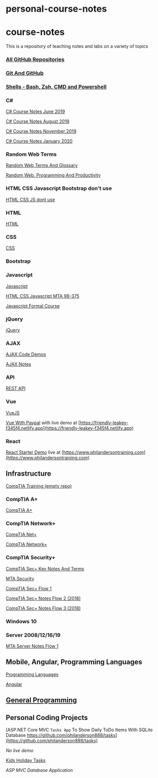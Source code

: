# personal-course-notes

# course-notes

This is a repository of teaching notes and labs on a variety of topics

### [All GitHub Repositories](https://github.com/philanderson888/repositories)

### [Git And GitHub](GitHub)

### [Shells - Bash, Zsh, CMD and Powershell](Shells)

### C#

[C# Course Notes June 2019](personal%20course%20notes%20ce8869345b0a4c8a8395bbfd455b00e2/C%20Course%20Notes%20June%202019%200fe5801fa8bf4c86923048bcf3ea85f4.md)

[C# Course Notes August 2019](personal%20course%20notes%20ce8869345b0a4c8a8395bbfd455b00e2/C%20Course%20Notes%20August%202019%20845b4e4d8e47496ba7ac17f831b5b749.md)

[C# Course Notes November 2019](personal%20course%20notes%20ce8869345b0a4c8a8395bbfd455b00e2/C%20Course%20Notes%20November%202019%2014add714b7c341daa07cbc2244c5ca64.md)

[C# Course Notes January 2020](personal%20course%20notes%20ce8869345b0a4c8a8395bbfd455b00e2/C%20Course%20Notes%20January%202020%20d50471904dd146018aba699bef6ad451.md)

### Random Web Terms

[Random Web Terms And Glossary](personal%20course%20notes%20ce8869345b0a4c8a8395bbfd455b00e2/Random%20Web%20Terms%20And%20Glossary%2046fe102dd2b64fefbb0572bdf5d05878.md)

[Random Web, Programming And Productivity](personal%20course%20notes%20ce8869345b0a4c8a8395bbfd455b00e2/Random%20Web%20Programming%20And%20Productivity%20702fbe38a4c5437d92e25a7339333955.md)

### HTML CSS Javascript Bootstrap don't use

[HTML CSS JS dont use](personal%20course%20notes%20ce8869345b0a4c8a8395bbfd455b00e2/HTML%20CSS%20JS%20dont%20use%20d2c12576994747488311397f3ffaf42e.md)

### HTML

[HTML](personal%20course%20notes%20ce8869345b0a4c8a8395bbfd455b00e2/HTML%20f91895a986c84c629c3724e456dcaf57.md)

### CSS

[CSS](personal%20course%20notes%20ce8869345b0a4c8a8395bbfd455b00e2/CSS%20ca97d281b5ca4f9e9d940230c6261c22.md)

### Bootstrap

### Javascript

[Javascript](personal%20course%20notes%20ce8869345b0a4c8a8395bbfd455b00e2/Javascript%209d0e9d2186b14d89902b61638db10240.md)

[HTML CSS Javascript MTA 98-375](personal%20course%20notes%20ce8869345b0a4c8a8395bbfd455b00e2/HTML%20CSS%20Javascript%20MTA%2098%20375%20655379f952bd4eb2b794f6a44651c9be.md)

[Javascript Formal Course ](personal%20course%20notes%20ce8869345b0a4c8a8395bbfd455b00e2/Javascript%20Formal%20Course%208a26124f8df54b48b4c6ed241c23eb0f.md)

### jQuery

[jQuery](personal%20course%20notes%20ce8869345b0a4c8a8395bbfd455b00e2/jQuery%205394599124d447e9875af1d695cccfc0.md)

### AJAX

[AJAX Code Demos](https://github.com/philanderson888/ajax)

[AJAX Notes](personal%20course%20notes%20ce8869345b0a4c8a8395bbfd455b00e2/AJAX%20fc1de5023c514b708ce4553008d6ff91.md)

### API

[REST API](personal%20course%20notes%20ce8869345b0a4c8a8395bbfd455b00e2/REST%20API%204ddf81774155465d997176e5eef689f4.md)

### Vue

[VueJS](personal%20course%20notes%20ce8869345b0a4c8a8395bbfd455b00e2/VueJS%203450bb3d940b46aea590a34194ef4522.md)

[Vue With Paypal](https://github.com/philanderson888/vue-with-paypal-payment) with live demo at [https://friendly-leakey-f345f4.netlify.app](https://friendly-leakey-f345f4.netlify.app)

### React

[React Starter Demo](https://github.com/philanderson888/gatsby-03) live at [https://www.philandersontraining.com](https://www.philandersontraining.com)

## Infrastructure

[CompTIA Training (empty repo)](https://github.com/philanderson888/comptia-training)

### CompTIA A+

[CompTIA A+](personal%20course%20notes%20ce8869345b0a4c8a8395bbfd455b00e2/CompTIA%20A%2072ccf9f3c3864843aa89a83c7d32ddb0.md)

### CompTIA Network+

[CompTIA Net+](personal%20course%20notes%20ce8869345b0a4c8a8395bbfd455b00e2/CompTIA%20Net%20b091887ebb3c4c608d7882ff3232449d.md)

[CompTIA Network+](personal%20course%20notes%20ce8869345b0a4c8a8395bbfd455b00e2/CompTIA%20Network%2065d741b754284331b5bb4544f9c5cadc.md)

### CompTIA Security+

[CompTIA Sec+ Key Notes And Terms](personal%20course%20notes%20ce8869345b0a4c8a8395bbfd455b00e2/CompTIA%20Sec%20Key%20Notes%20And%20Terms%20a015ea4842864d138eaf8194d2403dee.md)

[MTA Security](personal%20course%20notes%20ce8869345b0a4c8a8395bbfd455b00e2/MTA%20Security%20002a50f2cddf480caeba37d6473e7339.md)

[CompTIA Sec+ Flow 1  ](personal%20course%20notes%20ce8869345b0a4c8a8395bbfd455b00e2/CompTIA%20Sec%20Flow%201%20e4af0be21fc940d5bd249569f7c184fb.md)

[CompTIA Sec+ Notes Flow 2 (2018)](personal%20course%20notes%20ce8869345b0a4c8a8395bbfd455b00e2/CompTIA%20Sec%20Notes%20Flow%202%202018%20489628ccd72847e39352b8725464fc0d.md)

[CompTIA Sec+ Notes Flow 3 (2018)](personal%20course%20notes%20ce8869345b0a4c8a8395bbfd455b00e2/CompTIA%20Sec%20Notes%20Flow%203%202018%209d1223809f5f420f932275bf181d8290.md)

### Windows 10

### Server 2008/12/16/19

[MTA Server Notes Flow 1](personal%20course%20notes%20ce8869345b0a4c8a8395bbfd455b00e2/MTA%20Server%20Notes%20Flow%201%2042efe00fed9f4ef1ad34f2ed82740903.md)

## Mobile, Angular, Programming Languages

[Programming Languages](personal%20course%20notes%20ce8869345b0a4c8a8395bbfd455b00e2/Programming%20Languages%20bfdbb9e67ca2496caf7c83e79cd859e3.md)

[Angular ](personal%20course%20notes%20ce8869345b0a4c8a8395bbfd455b00e2/Angular%20a18d3231825d4b2686118380f1056ea4.md)

## [General Programming](https://github.com/philanderson888/programming)

## Personal Coding Projects

[ASP.NET Core MVC `Tasks App` To Show Daily ToDo Items With SQLite Database https://github.com/philanderson888/tasks](https://github.com/philanderson888/tasks)

*No live demo*

[Kids Holiday Tasks](https://github.com/philanderson888/kids-holiday-tasks)

*ASP MVC Database Application*
